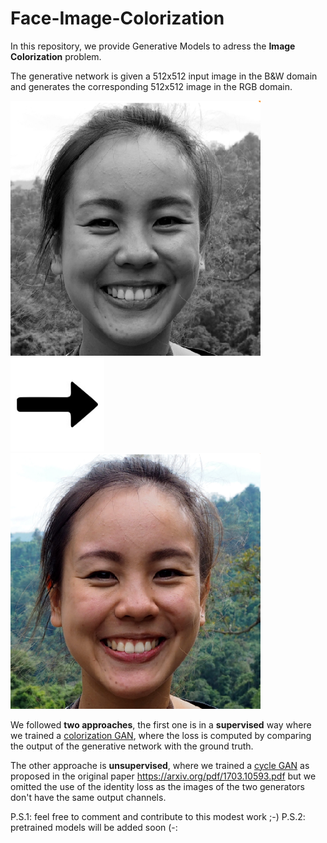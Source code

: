 # Face-Image-Colorization

In this repository, we provide Generative Models to adress the **Image Colorization** problem.

The generative network is given a 512x512 input image in the B&W domain and generates the corresponding 512x512 image in the RGB domain.


[<img src="./for_readme/img/gray.PNG" width="400"/>](./for_readme/img/gray.PNG)
[<img src="./for_readme/img/arrow.jpg" width="150"/>](./for_readme/img/arrow.jpg)
[<img src="./for_readme/img/color.PNG" width="400"/>](./for_readme/img/color.PNG)

We followed **two approaches**, the first one is in a **supervised** way where we trained a [colorization GAN](/model/colorization_gan.py), where the loss is computed by comparing the output of the generative network with the ground truth.

The other approache is **unsupervised**, where we trained a [cycle GAN](/model/cycle_gan.py) as proposed in the original paper https://arxiv.org/pdf/1703.10593.pdf but we omitted the use of the identity loss as the images of the two generators don't have the same output channels. 


P.S.1: feel free to comment and contribute to this modest work ;-)
P.S.2: pretrained models will be added soon (-:
